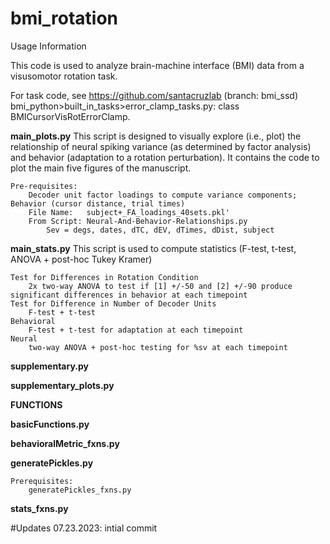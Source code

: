 # bmi_rotation


Usage Information

This code is used to analyze brain-machine interface (BMI) data from a visusomotor rotation task.  

For task code, see https://github.com/santacruzlab  (branch: bmi_ssd) bmi_python>built_in_tasks>error_clamp_tasks.py: class BMICursorVisRotErrorClamp.


**main_plots.py**
	This script is designed to visually explore (i.e., plot) the relationship of neural spiking variance (as determined by factor analysis) and behavior (adaptation to a rotation perturbation).  It contains the code to plot the main five figures of the manuscript.

	Pre-requisites:
		Decoder unit factor loadings to compute variance components; Behavior (cursor distance, trial times)
		File Name:   subject+_FA_loadings_40sets.pkl'
		From Script: Neural-And-Behavior-Relationships.py
			Sev = degs, dates, dTC, dEV, dTimes, dDist, subject


**main_stats.py**
	This script is used to compute statistics (F-test, t-test, ANOVA + post-hoc Tukey Kramer)

	Test for Differences in Rotation Condition
		2x two-way ANOVA to test if [1] +/-50 and [2] +/-90 produce significant differences in behavior at each timepoint
	Test for Difference in Number of Decoder Units 
		F-test + t-test 
	Behavioral
		F-test + t-test for adaptation at each timepoint
	Neural
		two-way ANOVA + post-hoc testing for %sv at each timepoint

**supplementary.py**

**supplementary_plots.py**





**FUNCTIONS**

**basicFunctions.py**

**behavioralMetric_fxns.py**

**generatePickles.py**

	Prerequisites:
		generatePickles_fxns.py


**stats_fxns.py**


	



#Updates
07.23.2023: intial commit